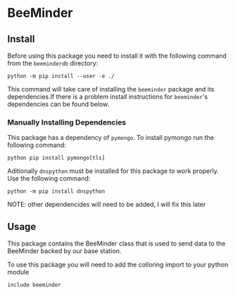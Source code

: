 # BeeMinder

## Install
Before using this package you need to install it with the following command 
from the `beeminderdb` directory:
```
python -m pip install --user -e ./
```

This command will take care of installing the `beeminder` package and its 
dependencies.If there is a problem install instructions for `beeminder`'s 
dependencies can be found below. 

### Manually Installing Dependencies
This package has a dependency of `pymongo`. To install pymongo run the 
following command:
```
python pip install pymongo[tls]
```

Aditionally `dnspython` must be installed for this package to work properly. 
Use the following command:
```
python -m pip install dnspython
```

NOTE: other dependencides will need to be added, I will fix this later
## Usage
This package contains the BeeMinder class that is used to send data to the 
BeeMinder backed by our base station.

To use this package you will need to add the colloring import to your python 
module
```
include beeminder
```


